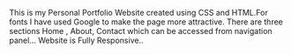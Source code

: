 This is my Personal Portfolio Website created using CSS and HTML.For fonts I have used Google to make the page more attractive.
 There are three sections Home , About, Contact which can be accessed from navigation panel... 
 Website is Fully Responsive..

